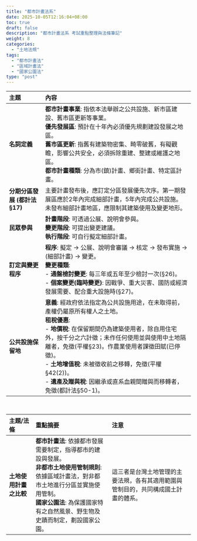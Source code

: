 ```yaml
---
title: "都市計畫法系"
date: 2025-10-05T12:16:04+08:00
toc: true
draft: false
description: "都市計畫法系 考試重點整理與法條筆記"
weight: 8
categories:
  - "土地法規"
tags:
  - "都市計畫法"
  - "區域計畫法"
  - "國家公園法"
type: "post"
---
```


| 主題 | 內容 |
| :--- | :--- |
| **名詞定義** | **都市計畫事業**: 指依本法舉辦之公共設施、新市區建設、舊市區更新等事業。<br>**優先發展區**: 預計在十年內必須優先規劃建設發展之地區。<br>**舊市區更新**: 指舊有建築物密集、畸零破舊，有礙觀瞻，影響公共安全，必須拆除重建、整建或維護之地區。<br>**都市計畫種類**: 分為市(鎮)計畫、鄉街計畫、特定區計畫。 | 
| **分期分區發展 (都計法 §17)** | 主要計畫發布後，應訂定分區發展優先次序。第一期發展區應於2年內完成細部計畫，5年內完成公共設施。<br>未發布細部計畫地區，應限制其建築使用及變更地形。 | 
| **民眾參與** | **計畫階段**: 可透過公展、說明會參與。<br>**變更階段**: 可提出變更建議。<br>**執行階段**: 可自行擬定細部計畫。 | 
| **訂定與變更程序** | **程序**: 擬定 → 公展、說明會審議 → 核定 → 發布實施 → (細部計畫) → 變更。<br>**變更種類**:<br>- **通盤檢討變更**: 每三年或五年至少檢討一次(§26)。<br>- **個案變更(臨時變更)**: 因戰爭、重大災害、國防或經濟發展需要、配合重大設施時(§27)。 | 
| **公共設施保留地** | **意義**: 經政府依法指定為公共設施用途，在未取得前，產權仍屬原所有權人之土地。<br>**租稅優惠**:<br>- **地價稅**: 在保留期間仍為建築使用者，除自用住宅外，按千分之六計徵；未作任何使用並與使用中土地隔離者，免徵(平權§23)。作農業使用者課徵田賦(已停徵)。<br>- **土地增值稅**: 未被徵收前之移轉，免徵(平權§42(2))。<br>- **遺產及贈與稅**: 因繼承或直系血親間贈與而移轉者，免徵(都計法§50-1)。 |

<br>

| 主題/法條 | 重點摘要 | 注意 |
| :--- | :--- | :--- |
| **土地使用計畫之比較** | **都市計畫法**: 依據都市發展需要制定，指導都市的建設與發展。<br>**非都市土地使用管制規則**: 依據區域計畫法，對非都市土地進行分區並實施使用管制。<br>**國家公園法**: 為保護國家特有之自然風景、野生物及史蹟而制定，劃設國家公園。 | 這三者是台灣土地管理的主要法規，各有其適用範圍與管制目的，共同構成國土計畫的體系。 |